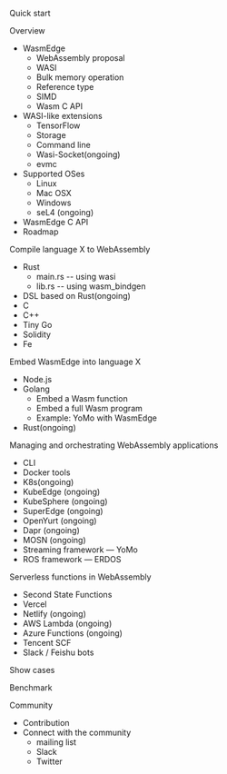 Quick start

Overview
- WasmEdge
  - WebAssembly proposal
  - WASI
  - Bulk memory operation
  - Reference type
  - SIMD
  - Wasm C API
- WASI-like extensions
  - TensorFlow
  - Storage
  - Command line
  - Wasi-Socket(ongoing)
  - evmc
- Supported OSes
  - Linux
  - Mac OSX
  - Windows
  - seL4 (ongoing)
- WasmEdge C API
- Roadmap

Compile language X to WebAssembly

- Rust 
  - main.rs -- using wasi
  - lib.rs -- using wasm_bindgen
- DSL based on Rust(ongoing)
- C 
- C++
- Tiny Go
- Solidity
- Fe

Embed WasmEdge into language X
- Node.js
- Golang
  - Embed a Wasm function
  - Embed a full Wasm program
  - Example: YoMo with WasmEdge
- Rust(ongoing)

Managing and orchestrating WebAssembly applications
- CLI
- Docker tools
- K8s(ongoing)
- KubeEdge (ongoing)
- KubeSphere (ongoing)
- SuperEdge (ongoing)
- OpenYurt (ongoing)
- Dapr (ongoing)
- MOSN (ongoing)
- Streaming framework — YoMo
- ROS framework — ERDOS

Serverless functions in WebAssembly
- Second State Functions
- Vercel
- Netlify (ongoing)
- AWS Lambda (ongoing)
- Azure Functions (ongoing)
- Tencent SCF
- Slack / Feishu bots

Show cases

Benchmark

Community
- Contribution
- Connect with the community
  - mailing list
  - Slack
  - Twitter
